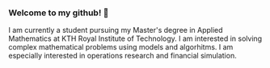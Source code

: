 ### Welcome to my github! 👋

I am currently a student pursuing my Master's degree in Applied Mathematics at KTH Royal Institute of Technology. I am interested in solving complex mathematical problems using models and algorhitms. I am especially interested in operations research and financial simulation.

<!--
**danielzliu/danielzliu** is a ✨ _special_ ✨ repository because its `README.md` (this file) appears on your GitHub profile.

Here are some ideas to get you started:

- 🔭 I’m currently working on ...
- 🌱 I’m currently learning ...
- 👯 I’m looking to collaborate on ...
- 🤔 I’m looking for help with ...
- 💬 Ask me about ...
- 📫 How to reach me: ...
- 😄 Pronouns: ...
- ⚡ Fun fact: ...
-->
